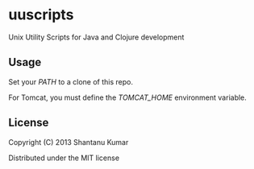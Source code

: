 # uuscripts

Unix Utility Scripts for Java and Clojure development

## Usage

Set your _PATH_ to a clone of this repo.

For Tomcat, you must define the *TOMCAT_HOME* environment variable.

## License

Copyright (C) 2013 Shantanu Kumar

Distributed under the MIT license

